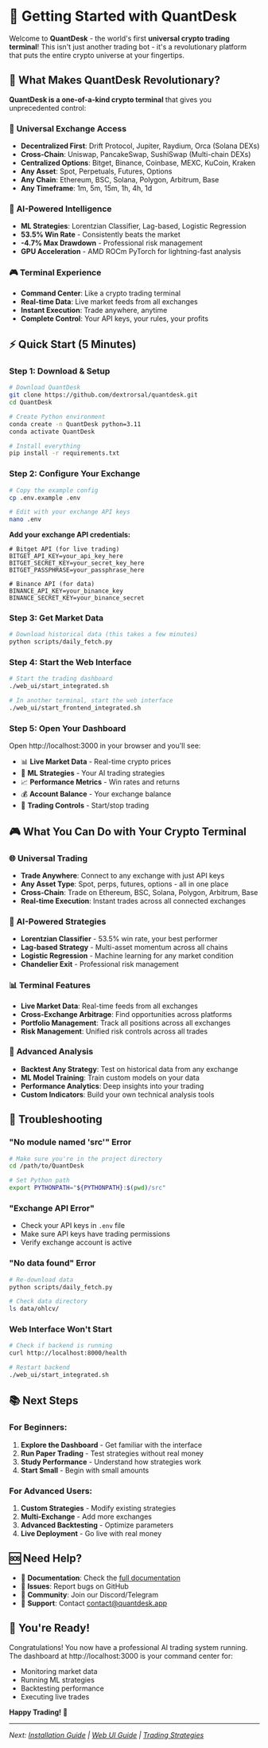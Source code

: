 # 🚀 Getting Started with QuantDesk

Welcome to **QuantDesk** - the world's first **universal crypto trading terminal**! This isn't just another trading bot - it's a revolutionary platform that puts the entire crypto universe at your fingertips.

## 🌟 What Makes QuantDesk Revolutionary?

**QuantDesk is a one-of-a-kind crypto terminal** that gives you unprecedented control:

### 🔗 **Universal Exchange Access**
- **Decentralized First**: Drift Protocol, Jupiter, Raydium, Orca (Solana DEXs)
- **Cross-Chain**: Uniswap, PancakeSwap, SushiSwap (Multi-chain DEXs)
- **Centralized Options**: Bitget, Binance, Coinbase, MEXC, KuCoin, Kraken
- **Any Asset**: Spot, Perpetuals, Futures, Options
- **Any Chain**: Ethereum, BSC, Solana, Polygon, Arbitrum, Base
- **Any Timeframe**: 1m, 5m, 15m, 1h, 4h, 1d

### 🤖 **AI-Powered Intelligence**
- **ML Strategies**: Lorentzian Classifier, Lag-based, Logistic Regression
- **53.5% Win Rate** - Consistently beats the market
- **-4.7% Max Drawdown** - Professional risk management
- **GPU Acceleration** - AMD ROCm PyTorch for lightning-fast analysis

### 🎮 **Terminal Experience**
- **Command Center**: Like a crypto trading terminal
- **Real-time Data**: Live market feeds from all exchanges
- **Instant Execution**: Trade anywhere, anytime
- **Complete Control**: Your API keys, your rules, your profits

## ⚡ Quick Start (5 Minutes)

### Step 1: Download & Setup
```bash
# Download QuantDesk
git clone https://github.com/dextrorsal/quantdesk.git
cd QuantDesk

# Create Python environment
conda create -n QuantDesk python=3.11
conda activate QuantDesk

# Install everything
pip install -r requirements.txt
```

### Step 2: Configure Your Exchange
```bash
# Copy the example config
cp .env.example .env

# Edit with your exchange API keys
nano .env
```

**Add your exchange API credentials:**
```env
# Bitget API (for live trading)
BITGET_API_KEY=your_api_key_here
BITGET_SECRET_KEY=your_secret_key_here
BITGET_PASSPHRASE=your_passphrase_here

# Binance API (for data)
BINANCE_API_KEY=your_binance_key
BINANCE_SECRET_KEY=your_binance_secret
```

### Step 3: Get Market Data
```bash
# Download historical data (this takes a few minutes)
python scripts/daily_fetch.py
```

### Step 4: Start the Web Interface
```bash
# Start the trading dashboard
./web_ui/start_integrated.sh

# In another terminal, start the web interface
./web_ui/start_frontend_integrated.sh
```

### Step 5: Open Your Dashboard
Open http://localhost:3000 in your browser and you'll see:

- 📊 **Live Market Data** - Real-time crypto prices
- 🤖 **ML Strategies** - Your AI trading strategies  
- 📈 **Performance Metrics** - Win rates and returns
- 💰 **Account Balance** - Your exchange balance
- 🎯 **Trading Controls** - Start/stop trading

## 🎮 What You Can Do with Your Crypto Terminal

### 🌐 **Universal Trading**
- **Trade Anywhere**: Connect to any exchange with just API keys
- **Any Asset Type**: Spot, perps, futures, options - all in one place
- **Cross-Chain**: Trade on Ethereum, BSC, Solana, Polygon, Arbitrum, Base
- **Real-time Execution**: Instant trades across all connected exchanges

### 🤖 **AI-Powered Strategies**
- **Lorentzian Classifier** - 53.5% win rate, your best performer
- **Lag-based Strategy** - Multi-asset momentum across all chains
- **Logistic Regression** - Machine learning for any market condition
- **Chandelier Exit** - Professional risk management

### 📊 **Terminal Features**
- **Live Market Data**: Real-time feeds from all exchanges
- **Cross-Exchange Arbitrage**: Find opportunities across platforms
- **Portfolio Management**: Track all positions across all exchanges
- **Risk Management**: Unified risk controls across all trades

### 🔬 **Advanced Analysis**
- **Backtest Any Strategy**: Test on historical data from any exchange
- **ML Model Training**: Train custom models on your data
- **Performance Analytics**: Deep insights into your trading
- **Custom Indicators**: Build your own technical analysis tools

## 🔧 Troubleshooting

### "No module named 'src'" Error
```bash
# Make sure you're in the project directory
cd /path/to/QuantDesk

# Set Python path
export PYTHONPATH="${PYTHONPATH}:$(pwd)/src"
```

### "Exchange API Error"
- Check your API keys in `.env` file
- Make sure API keys have trading permissions
- Verify exchange account is active

### "No data found" Error
```bash
# Re-download data
python scripts/daily_fetch.py

# Check data directory
ls data/ohlcv/
```

### Web Interface Won't Start
```bash
# Check if backend is running
curl http://localhost:8000/health

# Restart backend
./web_ui/start_integrated.sh
```

## 📚 Next Steps

### For Beginners:
1. **Explore the Dashboard** - Get familiar with the interface
2. **Run Paper Trading** - Test strategies without real money
3. **Study Performance** - Understand how strategies work
4. **Start Small** - Begin with small amounts

### For Advanced Users:
1. **Custom Strategies** - Modify existing strategies
2. **Multi-Exchange** - Add more exchanges
3. **Advanced Backtesting** - Optimize parameters
4. **Live Deployment** - Go live with real money

## 🆘 Need Help?

- 📖 **Documentation**: Check the [full documentation](../README.md)
- 🐛 **Issues**: Report bugs on GitHub
- 💬 **Community**: Join our Discord/Telegram
- 📧 **Support**: Contact contact@quantdesk.app

## 🎉 You're Ready!

Congratulations! You now have a professional AI trading system running. The dashboard at http://localhost:3000 is your command center for:

- Monitoring market data
- Running ML strategies  
- Backtesting performance
- Executing live trades

**Happy Trading! 🚀**

---

*Next: [Installation Guide](installation.md) | [Web UI Guide](../user-guide/web-ui.md) | [Trading Strategies](../user-guide/trading-strategies.md)*
